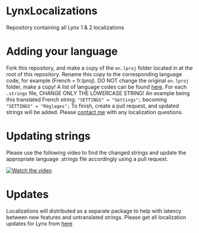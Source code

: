 # LynxLocalizations
Repository containing all Lynx 1 &amp; 2 localizations

# Adding your language

Fork this repository, and make a copy of the ```en.lproj``` folder located in at the root of this repository. Rename this copy to the corresponding language code, for example (French = fr.lproj). DO NOT change the original ```en.lproj``` folder, make a copy! A list of language codes can be found [here](https://www.ibabbleon.com/iOS-Language-Codes-ISO-639.html). For each ```.strings``` file, CHANGE ONLY THE LOWERCASE STRING! An example being this translated French string: ```"SETTINGS" = "Settings";``` becoming ```"SETTINGS" = "Réglages";``` To finish, create a pull request, and updated strings will be added. Please [contact me](https://twitter.com/MTAC8) with any localization questions. 

# Updating strings

Please use the following video to find the changed strings and update the appropriate language .strings file accordingly using a pull request.

[![Watch the video](https://i.imgur.com/vKb2F1B.png)](https://user-images.githubusercontent.com/13209789/114492441-9b95c800-9be6-11eb-9341-a6ff4c5b0587.mov)



# Updates

Localizations will distributed as a separate package to help with latency between new features and untranslated strings. Please get all localization updates for Lynx from [here](https://mtac.app/repo)
